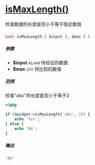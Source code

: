 [isMaxLength()](http://twinh.github.com/widget/api/isMaxLength)
===============================================================

检查数据的长度是否小于等于指定数值

### 
```php
bool isMaxLength ( $input [, $max ] )
```

##### 参数
* **$input** `mixed` 待验证的数据
* **$max** `int` 待比较的数值

##### 范例
检查"abc"的长度是否小于等于2
```php
<?php
 
if ($widget->isMaxLength('abc', 2)) {
    echo 'Yes';
} else {
    echo 'No';
}
```
##### 输出
```php
'No'
```
